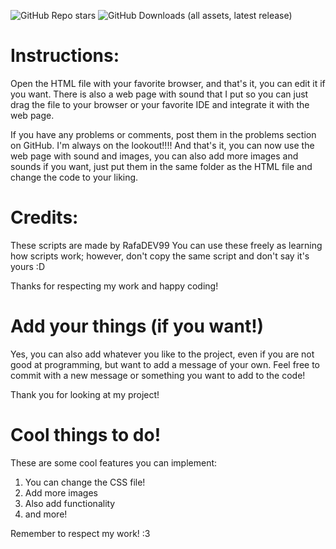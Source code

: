 ![GitHub Repo stars](https://img.shields.io/github/stars/RafaDEV99/Pagina-web-simple)
![GitHub Downloads (all assets, latest release)](https://img.shields.io/github/downloads/RafaDEV99/Pagina-web-simple/latest/total)

# Instructions:
Open the HTML file with your favorite browser, and that's it, you can edit it if you want. There is also a web page with sound that I put so you can just drag the file to your
browser or your favorite IDE and integrate it with the web page.

If you have any problems or comments, post them in the problems section on GitHub. I'm always on the lookout!!!!
And that's it, you can now use the web page with sound and images, you can also add more images and sounds if you want, just put them in the same folder as the HTML file and change the code to your liking.

# Credits:
These scripts are made by RafaDEV99 You can use these freely as learning how scripts work; however, don't copy the same script and don't say it's yours :D

Thanks for respecting my work and happy coding!

# Add your things (if you want!)
Yes, you can also add whatever you like to the project, even if you are not good at programming, but want to add a message of your own. Feel free to commit with a new message or something you want to add to the code!

Thank you for looking at my project!

# Cool things to do!
These are some cool features you can implement:
1. You can change the CSS file!
2. Add more images
3. Also add functionality
4. and more!

Remember to respect my work! :3

